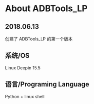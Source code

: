 # About ADBTools_LP

## 2018.06.13

创建了 ADBTools_LP 的第一个版本

## 系统/OS

Linux Deepin 15.5

## 语言/Programing Language

Python + linux shell
